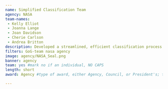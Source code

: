 ```yaml
---
name: Simplified Classification Team
agency: NASA
team-names:
 - Kelly Elliot
 - Joanna Lange
 - Joan Davidson
 - Cherie Carlson
 - Andrea Britton
description: Developed a streamlined, efficient classification process to meet expedited workforce movement in support of the Moon to Mars mission and other agency priorities. Their efforts resulted in labor reduction as well as savings in time and effort for customers by removing the need to write specific functional duties at each center for each job.
filters: GoG-team nasa agency
image: agency/NASA_Seal.png
banner: agency
team: yes #mark no if an individual, NO CAPS
length: short
award: Agency #type of award, either Agency, Council, or President's; this is case sensitive so make sure to match the options listed exactly. This section generates the format of the card

---
```

